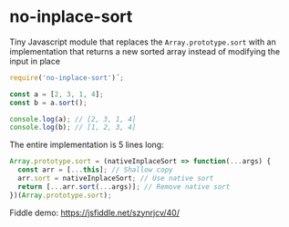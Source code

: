 # no-inplace-sort
Tiny Javascript module that replaces the `Array.prototype.sort` with an implementation that returns a new sorted array instead of modifying the input in place

```js
require('no-inplace-sort')´;

const a = [2, 3, 1, 4];
const b = a.sort();

console.log(a); // [2, 3, 1, 4]
console.log(b); // [1, 2, 3, 4]
```

The entire implementation is 5 lines long:
```js
Array.prototype.sort = (nativeInplaceSort => function(...args) {
  const arr = [...this]; // Shallow copy
  arr.sort = nativeInplaceSort; // Use native sort 
  return [...arr.sort(...args)]; // Remove native sort
})(Array.prototype.sort);
```

Fiddle demo: https://jsfiddle.net/szynrjcv/40/
